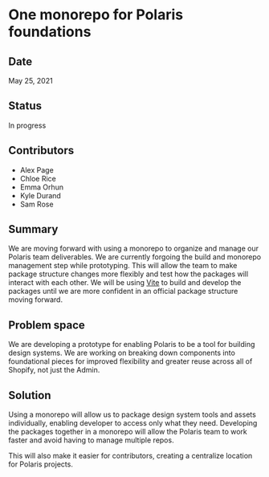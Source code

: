 # One monorepo for Polaris foundations

## Date

May 25, 2021

## Status

In progress

## Contributors

- Alex Page
- Chloe Rice
- Emma Orhun
- Kyle Durand
- Sam Rose

## Summary

We are moving forward with using a monorepo to organize and manage our Polaris team deliverables. We are currently forgoing the build and monorepo management step while prototyping. This will allow the team to make package structure changes more flexibly and test how the packages will interact with each other. We will be using [Vite](https://vitejs.dev/) to build and develop the packages until we are more confident in an official package structure moving forward.

## Problem space

We are developing a prototype for enabling Polaris to be a tool for building design systems. We are working on breaking down components into foundational pieces for improved flexibility and greater reuse across all of Shopify, not just the Admin.

## Solution

Using a monorepo will allow us to package design system tools and assets individually, enabling developer to access only what they need. Developing the packages together in a monorepo will allow the Polaris team to work faster and avoid having to manage multiple repos.

This will also make it easier for contributors, creating a centralize location for Polaris projects.
